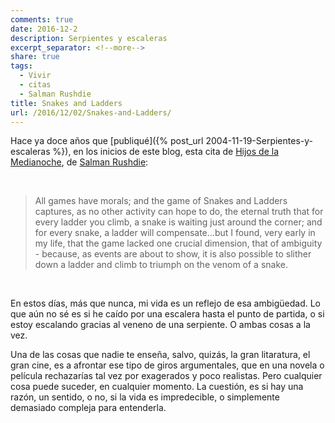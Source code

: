 ```yaml
---
comments: true
date: 2016-12-2
description: Serpientes y escaleras
excerpt_separator: <!--more-->
share: true
tags:
  - Vivir
  - citas
  - Salman Rushdie
title: Snakes and Ladders
url: /2016/12/02/Snakes-and-Ladders/
---
```



Hace ya doce años que [publiqué]({% post_url 2004-11-19-Serpientes-y-escaleras %}), en los inicios de este blog, esta cita de [Hijos de la Medianoche](https://es.wikipedia.org/wiki/Hijos_de_la_medianoche), de [Salman Rushdie](https://es.wikipedia.org/wiki/Salman_Rushdie):

<br>

>All games have morals; and the game of Snakes and Ladders captures,
as no other activity can hope to do, the eternal truth that for every ladder you climb, a snake is waiting just around the corner; and for every snake, a ladder will compensate…but I found, very early in my life, that the game lacked one crucial dimension, that of ambiguity - because, as events are about to show, it is also possible to slither down a ladder and climb to triumph on the venom of a snake.

<br>

En estos días, más que nunca, mi vida es un reflejo de esa ambigüedad. Lo que aún no sé es si he caído por una escalera hasta el punto de partida, o si estoy escalando gracias al veneno de una serpiente. O ambas cosas a la vez.

<!--more-->

Una de las cosas que nadie te enseña, salvo, quizás, la gran litaratura, el gran cine, es a afrontar ese tipo de giros argumentales, que en una novela o película rechazarías tal vez por exagerados y poco realistas. Pero cualquier cosa puede suceder, en cualquier momento. La cuestión, es si hay una razón, un sentido, o no, si la vida es impredecible, o simplemente demasiado compleja para entenderla.